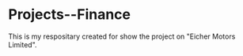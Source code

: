 # Projects--Finance
This is my respositary created for show the project on "Eicher Motors Limited". 
